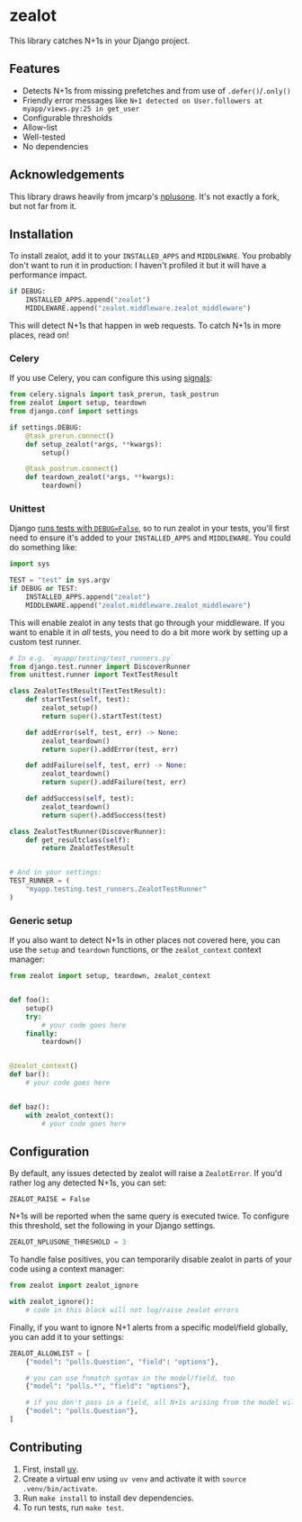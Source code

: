 # zealot

This library catches N+1s in your Django project.

## Features

- Detects N+1s from missing prefetches and from use of `.defer()`/`.only()`
- Friendly error messages like `N+1 detected on User.followers at myapp/views.py:25 in get_user`
- Configurable thresholds
- Allow-list
- Well-tested
- No dependencies

## Acknowledgements

This library draws heavily from jmcarp's [nplusone](https://github.com/jmcarp/nplusone/).
It's not exactly a fork, but not far from it.

## Installation

To install zealot, add it to your `INSTALLED_APPS` and `MIDDLEWARE`. You probably
don't want to run it in production: I haven't profiled it but it will have a performance
impact.

```python
if DEBUG:
    INSTALLED_APPS.append("zealot")
    MIDDLEWARE.append("zealot.middleware.zealot_middleware")
```

This will detect N+1s that happen in web requests. To catch N+1s in more places,
read on!

### Celery

If you use Celery, you can configure this using [signals](https://docs.celeryq.dev/en/stable/userguide/signals.html):

```python
from celery.signals import task_prerun, task_postrun
from zealot import setup, teardown
from django.conf import settings

if settings.DEBUG:
    @task_prerun.connect()
    def setup_zealot(*args, **kwargs):
        setup()

    @task_postrun.connect()
    def teardown_zealot(*args, **kwargs):
        teardown()
```

### Unittest

Django [runs tests with `DEBUG=False`](https://docs.djangoproject.com/en/5.0/topics/testing/overview/#other-test-conditions),
so to run zealot in your tests, you'll first need to ensure it's added to your
`INSTALLED_APPS` and `MIDDLEWARE`. You could do something like:

```python
import sys

TEST = "test" in sys.argv
if DEBUG or TEST:
    INSTALLED_APPS.append("zealot")
    MIDDLEWARE.append("zealot.middleware.zealot_middleware")
```

This will enable zealot in any tests that go through your middleware. If you want to enable
it in *all* tests, you need to do a bit more work by setting up a custom test runner.

```python
# In e.g. `myapp/testing/test_runners.py`
from django.test.runner import DiscoverRunner
from unittest.runner import TextTestResult

class ZealotTestResult(TextTestResult):
    def startTest(self, test):
        zealot_setup()
        return super().startTest(test)

    def addError(self, test, err) -> None:
        zealot_teardown()
        return super().addError(test, err)

    def addFailure(self, test, err) -> None:
        zealot_teardown()
        return super().addFailure(test, err)

    def addSuccess(self, test):
        zealot_teardown()
        return super().addSuccess(test)

class ZealotTestRunner(DiscoverRunner):
    def get_resultclass(self):
        return ZealotTestResult


# And in your settings:
TEST_RUNNER = (
    "myapp.testing.test_runners.ZealotTestRunner"
)
```

### Generic setup

If you also want to detect N+1s in other places not covered here, you can use the `setup` and
`teardown` functions, or the `zealot_context` context manager:

```python
from zealot import setup, teardown, zealot_context


def foo():
    setup()
    try:
        # your code goes here
    finally:
        teardown()


@zealot_context()
def bar():
    # your code goes here


def baz():
    with zealot_context():
        # your code goes here
```

## Configuration

By default, any issues detected by zealot will raise a `ZealotError`. If you'd
rather log any detected N+1s, you can set:

```
ZEALOT_RAISE = False
```

N+1s will be reported when the same query is executed twice. To configure this
threshold, set the following in your Django settings.

```python
ZEALOT_NPLUSONE_THRESHOLD = 3
```

To handle false positives, you can temporarily disable zealot in parts of your code
using a context manager:

```python
from zealot import zealot_ignore

with zealot_ignore():
    # code in this block will not log/raise zealot errors
```

Finally, if you want to ignore N+1 alerts from a specific model/field globally, you can
add it to your settings:
```python
ZEALOT_ALLOWLIST = [
    {"model": "polls.Question", "field": "options"},

    # you can use fnmatch syntax in the model/field, too
    {"model": "polls.*", "field": "options"},

    # if you don't pass in a field, all N+1s arising from the model will be ignored
    {"model": "polls.Question"},
]
```

## Contributing

1. First, install [uv](https://github.com/astral-sh/uv).
2. Create a virtual env using `uv venv` and activate it with `source .venv/bin/activate`.
3. Run `make install` to install dev dependencies.
4. To run tests, run `make test`.

